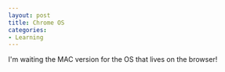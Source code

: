 ```yaml
---
layout: post
title: Chrome OS
categories:
- Learning
---
```



I'm waiting the MAC version for the OS that lives on the browser!
